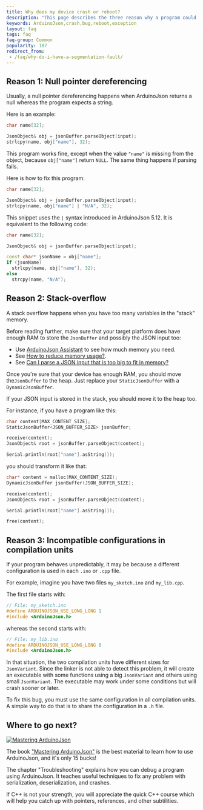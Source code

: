 ```yaml
---
title: Why does my device crash or reboot?
description: "This page describes the three reason why a program could crash while using ArduinoJson"
keywords: ArduinoJson,crash,bug,reboot,exception
layout: faq
tags: faq
faq-group: Common
popularity: 187
redirect_from:
 - /faq/why-do-i-have-a-segmentation-fault/
---
```


## Reason 1: Null pointer dereferencing

Usually, a null pointer dereferencing happens when ArduinoJson returns a null whereas the program expects a string.

Here is an example:

```c++
char name[32];

JsonObject& obj = jsonBuffer.parseObject(input);
strlcpy(name, obj["name"], 32);
```

This program works fine, except when the value `"name"` is missing from the object, because `obj["name"]` return `NULL`.
The same thing happens if parsing fails.

Here is how to fix this program:

```c++
char name[32];

JsonObject& obj = jsonBuffer.parseObject(input);
strlcpy(name, obj["name"] | "N/A", 32);
```

This snippet uses the `|` syntax introduced in ArduinoJson 5.12.
It is equivalent to the following code:

```c++
char name[32];

JsonObject& obj = jsonBuffer.parseObject(input);

const char* jsonName = obj["name"];
if (jsonName)
  strlcpy(name, obj["name"], 32);
else
  strcpy(name, "N/A");
```

## Reason 2: Stack-overflow

A stack overflow happens when you have too many variables in the "stack" memory.

Before reading further, make sure that your target platform does have enough RAM to store the `JsonBuffer` and possibly the JSON input too:

* Use [ArduinoJson Assistant]({{site.baseurl}}/assistant/) to see how much memory you need.
* See [How to reduce memory usage?]({{site.baseurl}}/faq/how-to-reduce-memory-usage/).
* See [Can I parse a JSON input that is too big to fit in memory?]({{site.baseurl}}/faq/can-i-parse-a-json-input-that-is-too-big-to-fit-in-memory/)

Once you're sure that your device has enough RAM, you should move the`JsonBuffer` to the heap. Just replace your `StaticJsonBuffer` with a `DynamicJsonBuffer`.

If your JSON input is stored in the stack, you should move it to the heap too.

For instance, if you have a program like this:

```c++
char content[MAX_CONTENT_SIZE];
StaticJsonBuffer<JSON_BUFFER_SIZE> jsonBuffer;

receive(content);
JsonObject& root = jsonBuffer.parseObject(content);

Serial.println(root["name"].asString());
```

you should transform it like that:

```c++
char* content = malloc(MAX_CONTENT_SIZE);
DynamicJsonBuffer jsonBuffer(JSON_BUFFER_SIZE);

receive(content);
JsonObject& root = jsonBuffer.parseObject(content);

Serial.println(root["name"].asString());

free(content);
```

## Reason 3: Incompatible configurations in compilation units

If your program behaves unpredictably, it may be because a different configuration is used in each `.ino` or `.cpp` file.

For example, imagine you have two files `my_sketch.ino` and `my_lib.cpp`.

The first file starts with:

```c++
// File: my_sketch.ino
#define ARDUINOJSON_USE_LONG_LONG 1
#include <ArduinoJson.h>
```

whereas the second starts with:

```c++
// File: my_lib.ino
#define ARDUINOJSON_USE_LONG_LONG 0
#include <ArduinoJson.h>
```

In that situation, the two compilation units have different sizes for `JsonVariant`.
Since the linker is not able to detect this problem, it will create an executable with some functions using a big `JsonVariant` and others using small `JsonVariant`.
The executable may work under some conditions but will crash sooner or later.

To fix this bug, you must use the same configuration in all compilation units.
A simple way to do that is to share the configuration in a `.h` file.

## Where to go next?

<a href="https://leanpub.com/arduinojson/"><img src="{{site.baseurl}}/images/cover200.png" class="float-right" alt="Mastering ArduinoJson"></a>

The book ["Mastering ArduinoJson"](https://leanpub.com/arduinojson/) is the best material to learn how to use ArduinoJson, and it's only 15 bucks!

The chapter "Troubleshooting" explains how you can debug a program using ArduinoJson. It teaches useful techniques to fix any problem with serialization, deserialization, and crashes.

If C++ is not your strength, you will appreciate the quick C++ course which will help you catch up with pointers, references, and other subtilities.